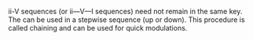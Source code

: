ii-V sequences (or ii—V—I sequences) need not remain in the same key. The can be used in a stepwise sequence (up or down).
This procedure is called chaining and can be used for quick modulations.

